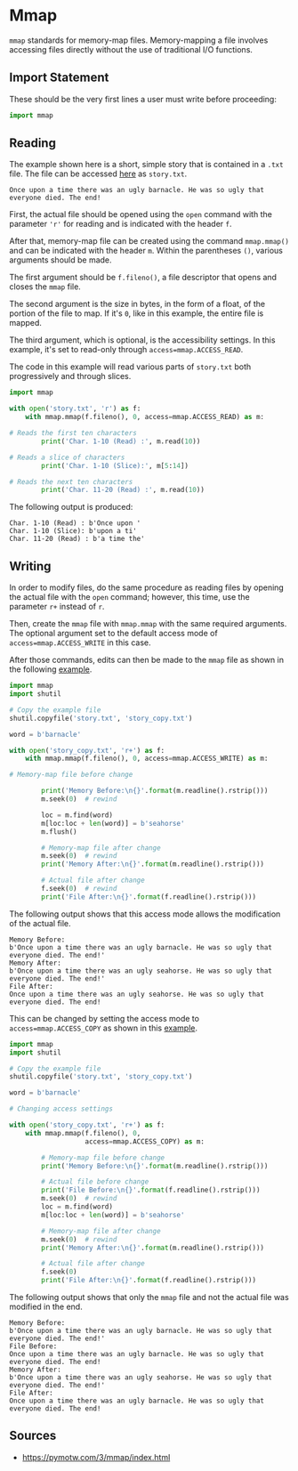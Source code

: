 # Mmap

`mmap` standards for memory-map files. Memory-mapping a file involves
accessing files directly without the use of traditional I/O functions.

## Import Statement

These should be the very first lines a user must write before
proceeding:

```python
import mmap
```

## Reading

The example shown here is a short, simple story that is contained in a
`.txt` file. The file can be accessed
[here](https://github.com/cybertraining-dsc/reu2022/blob/main/project/examples/mmap_instructions/story.txt)
as `story.txt`.

```
Once upon a time there was an ugly barnacle. He was so ugly that
everyone died. The end!
```

First, the actual file should be opened using the `open` command with the parameter `'r'` for 
reading and is indicated with the header `f`. 

After that, memory-map file can be created using the command `mmap.mmap()` 
and can be indicated with the header `m`. Within the parentheses `()`, 
various arguments should be made.

The first argument should be `f.fileno()`, a file descriptor that opens and 
closes the `mmap` file.

The second argument is the size in bytes, in the form of a float, of the portion of the file to 
map. If it's `0`, like in this example, the entire file is mapped.

The third argument, which is optional, is the accessibility settings. In this example, it's set
to read-only through `access=mmap.ACCESS_READ`.

The code in this example will read various parts of `story.txt` both progressively and through
slices.

```python
import mmap

with open('story.txt', 'r') as f:
    with mmap.mmap(f.fileno(), 0, access=mmap.ACCESS_READ) as m:

# Reads the first ten characters
        print('Char. 1-10 (Read) :', m.read(10))

# Reads a slice of characters
        print('Char. 1-10 (Slice):', m[5:14])

# Reads the next ten characters
        print('Char. 11-20 (Read) :', m.read(10))
```

The following output is produced:

```
Char. 1-10 (Read) : b'Once upon '
Char. 1-10 (Slice): b'upon a ti'
Char. 11-20 (Read) : b'a time the'
```

## Writing

In order to modify files, do the same procedure as reading files by opening the actual file
with the `open` command; however, this time, use the parameter `r+` instead of `r`.

Then,
create the `mmap` file with `mmap.mmap` with the same required arguments. The optional 
argument set to the default access mode of `access=mmap.ACCESS_WRITE` in this case.

After those commands, edits can then be made to the `mmap` file as shown in the 
following [example](https://github.com/cybertraining-dsc/reu2022/blob/main/project/examples/mmap_instructions/mmap_write_slice.py).

```python
import mmap
import shutil

# Copy the example file
shutil.copyfile('story.txt', 'story_copy.txt')

word = b'barnacle'

with open('story_copy.txt', 'r+') as f:
    with mmap.mmap(f.fileno(), 0, access=mmap.ACCESS_WRITE) as m:

# Memory-map file before change

        print('Memory Before:\n{}'.format(m.readline().rstrip()))
        m.seek(0)  # rewind

        loc = m.find(word)
        m[loc:loc + len(word)] = b'seahorse'
        m.flush()

        # Memory-map file after change
        m.seek(0)  # rewind
        print('Memory After:\n{}'.format(m.readline().rstrip()))

        # Actual file after change
        f.seek(0)  # rewind
        print('File After:\n{}'.format(f.readline().rstrip()))
```

The following output shows that this access mode allows the modification of the actual file.

```
Memory Before:
b'Once upon a time there was an ugly barnacle. He was so ugly that everyone died. The end!'
Memory After:
b'Once upon a time there was an ugly seahorse. He was so ugly that everyone died. The end!'
File After:
Once upon a time there was an ugly seahorse. He was so ugly that everyone died. The end!
```

This can be changed by setting the access mode to `access=mmap.ACCESS_COPY` as shown in this 
[example](https://github.com/cybertraining-dsc/reu2022/blob/main/project/examples/mmap_instructions/mmap_write_copy.py).


```python
import mmap
import shutil

# Copy the example file
shutil.copyfile('story.txt', 'story_copy.txt')

word = b'barnacle'

# Changing access settings

with open('story_copy.txt', 'r+') as f:
    with mmap.mmap(f.fileno(), 0,
                   access=mmap.ACCESS_COPY) as m:

        # Memory-map file before change
        print('Memory Before:\n{}'.format(m.readline().rstrip()))

        # Actual file before change
        print('File Before:\n{}'.format(f.readline().rstrip()))
        m.seek(0)  # rewind
        loc = m.find(word)
        m[loc:loc + len(word)] = b'seahorse'

        # Memory-map file after change
        m.seek(0)  # rewind
        print('Memory After:\n{}'.format(m.readline().rstrip()))

        # Actual file after change
        f.seek(0)
        print('File After:\n{}'.format(f.readline().rstrip()))
```

The following output shows that only the `mmap` file and not the actual file was modified
in the end. 

```
Memory Before:
b'Once upon a time there was an ugly barnacle. He was so ugly that everyone died. The end!'
File Before:
Once upon a time there was an ugly barnacle. He was so ugly that everyone died. The end!
Memory After:
b'Once upon a time there was an ugly seahorse. He was so ugly that everyone died. The end!'
File After:
Once upon a time there was an ugly barnacle. He was so ugly that everyone died. The end!
```

## Sources

* <https://pymotw.com/3/mmap/index.html>
